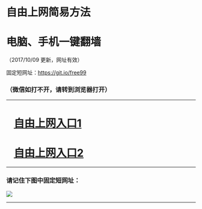 ﻿# 自由上网简易方法

# 电脑、手机一键翻墙

（2017/10/09 更新，网址有效）

固定短网址：https://git.io/free99

### （微信如打不开，请转到浏览器打开）


***





# &nbsp;&nbsp; <a href="http://ft455111153.fwq-tz-1001.info/fwqtz01.html?t=100900119654 " target="_blank">自由上网入口1</a>
# &nbsp;&nbsp; <a href="http://ft2948317012.fwq-tz-1002.info/fwqtz02.html?t=100900132657 " target="_blank">自由上网入口2</a>
***

### 请记住下图中固定短网址：

<img src="https://s3-us-west-2.amazonaws.com/fwq-1001/yjfq-20170905okok.png" /> 


***


